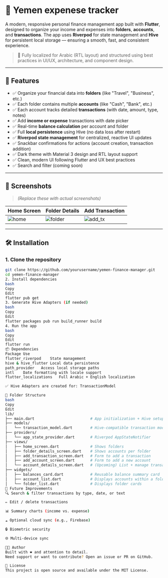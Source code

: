 # 💸 Yemen expenese tracker

A modern, responsive personal finance management app built with **Flutter**, designed to organize your income and expenses into **folders**, **accounts**, and **transactions**. The app uses **Riverpod** for state management and **Hive** for persistent local storage — ensuring a smooth, fast, and consistent experience.

> 📱 Fully localized for Arabic (RTL layout) and structured using best practices in UI/UX, architecture, and component design.

---

## 🚀 Features

- ✅ Organize your financial data into **folders** (like "Travel", "Business", etc.)
- ✅ Each folder contains multiple **accounts** (like "Cash", "Bank", etc.)
- ✅ Each account tracks detailed **transactions** (with date, amount, type, notes)
- ✅ Add **income or expense** transactions with date picker
- ✅ Real-time **balance calculation** per account and folder
- ✅ Full **local persistence** using Hive (no data loss after restart)
- ✅ **Riverpod state management** for centralized, reactive UI updates
- ✅ Snackbar confirmations for actions (account creation, transaction addition)
- ✅ Dark theme with Material 3 design and RTL layout support
- ✅ Clean, modern UI following Flutter and UX best practices
- ✅ Search and filter (coming soon)

---

## 📸 Screenshots

> *(Replace these with actual screenshots)*

| Home Screen | Folder Details | Add Transaction |
|-------------|----------------|------------------|
| ![home](screenshots/home.png) | ![folder](screenshots/folder_details.png) | ![add_tx](screenshots/add_transaction.png) |

---

## 🛠️ Installation

### 1. Clone the repository

```bash
git clone https://github.com/yourusername/yemen-finance-manager.git
cd yemen-finance-manager
2. Install dependencies
bash
Copy
Edit
flutter pub get
3. Generate Hive Adapters (if needed)
bash
Copy
Edit
flutter packages pub run build_runner build
4. Run the app
bash
Copy
Edit
flutter run
📦 Dependencies
Package	Use
flutter_riverpod	State management
hive & hive_flutter	Local data persistence
path_provider	Access local storage paths
intl	Date formatting with locale support
flutter_localizations	Full Arabic + English localization

✅ Hive Adapters are created for: TransactionModel

📁 Folder Structure
bash
Copy
Edit
lib/
├── main.dart                         # App initialization + Hive setup
├── models/
│   └── transaction_model.dart        # Hive-compatible transaction model
├── providers/
│   └── app_state_provider.dart       # Riverpod AppStateNotifier
├── views/
│   ├── home_screen.dart              # Shows folders
│   ├── folder_details_screen.dart    # Shows accounts per folder
│   ├── add_transaction_screen.dart   # Form to add a transaction
│   ├── add_account_screen.dart       # Form to add a new account
│   └── account_details_screen.dart   # (Upcoming) List + manage transactions per account
├── widgets/
│   ├── balances_card.dart            # Reusable balance summary card
│   ├── account_list.dart             # Displays accounts within a folder
│   └── folder_list.dart              # Displays folder cards
🔮 Future Improvements
🔍 Search & filter transactions by type, date, or text

✏️ Edit / delete transactions

📊 Summary charts (income vs. expense)

☁️ Optional cloud sync (e.g., Firebase)

🔒 Biometric security

🌐 Multi-device sync

👨‍💻 Author
Built with ❤️ and attention to detail.
Need support or want to contribute? Open an issue or PR on GitHub.

📃 License
This project is open source and available under the MIT License.